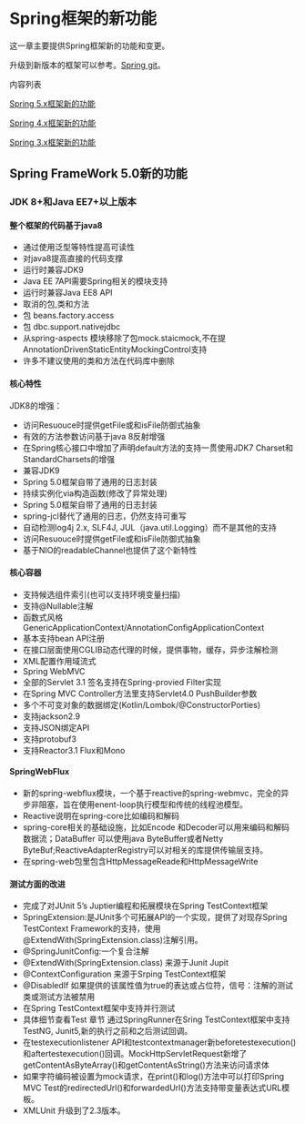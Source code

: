 # **Spring框架的新功能**

这一章主要提供Spring框架新的功能和变更。

升级到新版本的框架可以参考。[Spring git](https://github.com/spring-projects/spring-framework/wiki/Migrating-from-earlier-versions-of-the-Spring-Framework)。

内容列表

[Spring 5.x框架新的功能](https://github.com/spring-projects/spring-framework/wiki/What's-New-in-the-Spring-Framework#whats-new-in-spring-framework-5x)

[Spring 4.x框架新的功能](https://github.com/spring-projects/spring-framework/wiki/What's-New-in-the-Spring-Framework#whats-new-in-spring-framework-4x)

[Spring 3.x框架新的功能](https://github.com/spring-projects/spring-framework/wiki/What's-New-in-the-Spring-Framework#whats-new-in-spring-framework-3x)

## **Spring FrameWork 5.0新的功能**

### **JDK 8+和Java EE7+以上版本**

#### 整个框架的代码基于java8

* 通过使用泛型等特性提高可读性
* 对java8提高直接的代码支撑
* 运行时兼容JDK9
* Java EE 7API需要Spring相关的模块支持
* 运行时兼容Java EE8 API
* 取消的包,类和方法
* 包 beans.factory.access
* 包 dbc.support.nativejdbc
* 从spring-aspects 模块移除了包mock.staicmock,不在提AnnotationDrivenStaticEntityMockingControl支持
* 许多不建议使用的类和方法在代码库中删除

#### **核心特性**

JDK8的增强：

* 访问Resuouce时提供getFile或和isFile防御式抽象
* 有效的方法参数访问基于java 8反射增强
* 在Spring核心接口中增加了声明default方法的支持一贯使用JDK7 Charset和StandardCharsets的增强
* 兼容JDK9
* Spring 5.0框架自带了通用的日志封装
* 持续实例化via构造函数\(修改了异常处理\)
* Spring 5.0框架自带了通用的日志封装
* spring-jcl替代了通用的日志，仍然支持可重写
* 自动检测log4j 2.x, SLF4J, JUL（java.util.Logging）而不是其他的支持
* 访问Resuouce时提供getFile或和isFile防御式抽象
* 基于NIO的readableChannel也提供了这个新特性

#### **核心容器**

* 支持候选组件索引\(也可以支持环境变量扫描\)
* 支持@Nullable注解
* 函数式风格GenericApplicationContext/AnnotationConfigApplicationContext
* 基本支持bean API注册
* 在接口层面使用CGLIB动态代理的时候，提供事物，缓存，异步注解检测
* XML配置作用域流式
* Spring WebMVC
* 全部的Servlet 3.1 签名支持在Spring-provied Filter实现
* 在Spring MVC Controller方法里支持Servlet4.0 PushBuilder参数
* 多个不可变对象的数据绑定\(Kotlin/Lombok/@ConstructorPorties\)
* 支持jackson2.9
* 支持JSON绑定API
* 支持protobuf3
* 支持Reactor3.1 Flux和Mono

#### **SpringWebFlux**

* 新的spring-webflux模块，一个基于reactive的spring-webmvc，完全的异步非阻塞，旨在使用enent-loop执行模型和传统的线程池模型。
* Reactive说明在spring-core比如编码和解码
* spring-core相关的基础设施，比如Encode 和Decoder可以用来编码和解码数据流；DataBuffer 可以使用java ByteBuffer或者Netty ByteBuf;ReactiveAdapterRegistry可以对相关的库提供传输层支持。
* 在spring-web包里包含HttpMessageReade和HttpMessageWrite

#### **测试方面的改进**

* 完成了对JUnit 5’s Juptier编程和拓展模块在Spring TestContext框架
* SpringExtension:是JUnit多个可拓展API的一个实现，提供了对现存Spring TestContext Framework的支持，使用@ExtendWith\(SpringExtension.class\)注解引用。
* @SpringJunitConfig:一个复合注解
* @ExtendWith\(SpringExtension.class\) 来源于Junit Jupit
* @ContextConfiguration 来源于Srping TestContext框架
* @DisabledIf 如果提供的该属性值为true的表达或占位符，信号：注解的测试类或测试方法被禁用
* 在Spring TestContext框架中支持并行测试
* 具体细节查看Test 章节 通过SpringRunner在Sring TestContext框架中支持TestNG, Junit5,新的执行之前和之后测试回调。
* 在testexecutionlistener API和testcontextmanager新beforetestexecution\(\)和aftertestexecution\(\)回调。MockHttpServletRequest新增了getContentAsByteArray\(\)和getContentAsString\(\)方法来访问请求体
* 如果字符编码被设置为mock请求，在print\(\)和log\(\)方法中可以打印Spring MVC Test的redirectedUrl\(\)和forwardedUrl\(\)方法支持带变量表达式URL模板。
* XMLUnit 升级到了2.3版本。



